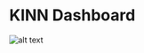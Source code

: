 # KINN Dashboard

![alt text](https://github.com/KChakhalyan/kinn-dashboard/issues/1#issue-1584638439](https://user-images.githubusercontent.com/10487372/218825403-f02231d1-81c7-4458-9f7d-017eb3aa7f97.gif)?raw=true)
